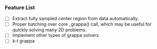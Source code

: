 ### Feature List
- [ ] Extract fully sampled center region from data automatically.
- [ ] Proper batching over core _grappa() call, which may be useful for quickly solving many 2D problems.
- [ ] Implement other types of grappa solvers
- [ ] k-t grappa
